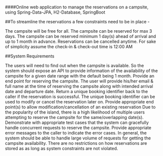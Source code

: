 ####Online web application to manage the reservations on a campsite, using Spring-Data-JPA, H2-Database, SpringBoot


##To streamline the reservations a few constraints need to be in place -

The campsite will be free for all.
The campsite can be reserved for max 3 days.
The campsite can be reserved minimum 1 day(s) ahead of arrival and up to 1 month in advance. Reservations can be cancelled anytime.
For sake of simplicity assume the check-in & check-out time is 12:00 AM


##System Requirements

The users will need to find out when the campsite is available. 
So the system should expose an API to provide information of the availability of the campsite for a given date range with the default being 1 month.
Provide an end point for reserving the campsite. The user will provide his/her email & full name at the time of reserving the campsite along with intended arrival date and departure date. 
Return a unique booking identifier back to the caller if the reservation is successful. 
The unique booking identifier can be used to modify or cancel the reservation later on. 
Provide appropriate end point(s) to allow modification/cancellation of an existing reservation
Due to the popularity of the island, there is a high likelihood of multiple users attempting to reserve the campsite for the same/overlapping date(s). 
Demonstrate with appropriate test cases that the system can gracefully handle concurrent requests to reserve the campsite. Provide appropriate error messages to the caller to indicate the error cases.
In general, the system should be able to handle large volume of requests for getting the campsite availability.
There are no restrictions on how reservations are stored as as long as system constraints are not violated.

